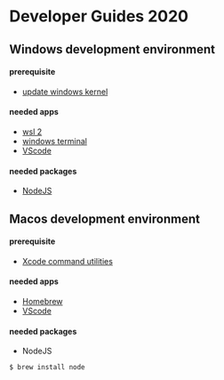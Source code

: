 # Developer Guides 2020

## Windows development environment

#### prerequisite

- [update windows kernel](https://aka.ms/wsl2kernel)

#### needed apps

- [wsl 2](https://docs.microsoft.com/en-us/windows/wsl/install-win10)
- [windows terminal](https://www.microsoft.com/en-us/p/windows-terminal/9n0dx20hk701?activetab=pivot:overviewtab)
- [VScode](https://code.visualstudio.com/)

#### needed packages

- [NodeJS](https://nodejs.org/en/)

## Macos development environment

#### prerequisite

- [Xcode command utilities](https://docs.brew.sh/Common-Issues#brew-complains-about-absence-of-command-line-tools)

#### needed apps

- [Homebrew](https://brew.sh/)
- [VScode](https://code.visualstudio.com/)

#### needed packages

- NodeJS

```
$ brew install node
```
